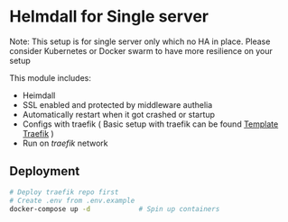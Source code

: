 # Helmdall for Single server

Note: This setup is for single server only which no HA in place. Please consider Kubernetes or Docker swarm to have more resilience on your setup

This module includes:
- Heimdall
- SSL enabled and protected by middleware authelia
- Automatically restart when it got crashed or startup
- Configs with traefik ( Basic setup with traefik can be found [Template Traefik](https://github.com/owl-king/template-traefik) )
- Run on *traefik* network

## Deployment

```bash
# Deploy traefik repo first
# Create .env from .env.example
docker-compose up -d			# Spin up containers
```
